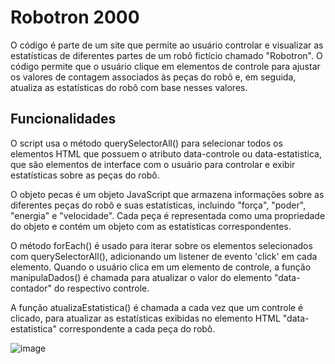 <h1> Robotron 2000 </h1>

O código é parte de um site que permite ao usuário controlar e visualizar as estatísticas de diferentes partes de um robô fictício chamado "Robotron". O código permite que o usuário clique em elementos de controle para ajustar os valores de contagem associados às peças do robô e, em seguida, atualiza as estatísticas do robô com base nesses valores.

## Funcionalidades

O script usa o método querySelectorAll() para selecionar todos os elementos HTML que possuem o atributo data-controle ou data-estatistica, que são elementos de interface com o usuário para controlar e exibir estatísticas sobre as peças do robô.

O objeto pecas é um objeto JavaScript que armazena informações sobre as diferentes peças do robô e suas estatísticas, incluindo "força", "poder", "energia" e "velocidade". Cada peça é representada como uma propriedade do objeto e contém um objeto com as estatísticas correspondentes.

O método forEach() é usado para iterar sobre os elementos selecionados com querySelectorAll(), adicionando um listener de evento 'click' em cada elemento. Quando o usuário clica em um elemento de controle, a função manipulaDados() é chamada para atualizar o valor do elemento "data-contador" do respectivo controle.

A função atualizaEstatistica() é chamada a cada vez que um controle é clicado, para atualizar as estatísticas exibidas no elemento HTML "data-estatistica" correspondente a cada peça do robô.

![image](https://user-images.githubusercontent.com/85292359/233507229-5f249f37-f17e-42ec-ab67-d641e6cc59b8.png#vitrinedev)
